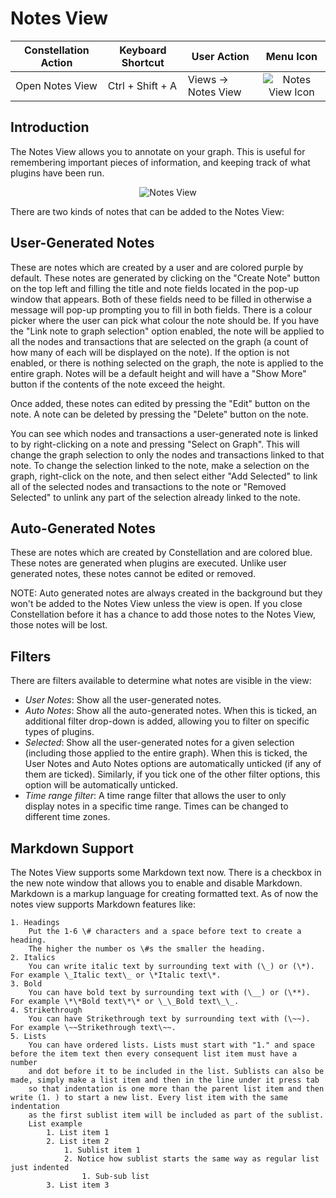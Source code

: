 # Notes View

<table class="table table-striped">
<thead>
<tr class="header">
<th>Constellation Action</th>
<th>Keyboard Shortcut</th>
<th>User Action</th>
<th style="text-align: center;">Menu Icon</th>
</tr>
</thead>
<tbody>
<tr class="odd">
<td>Open Notes View</td>
<td>Ctrl + Shift + A</td>
<td>Views -&gt; Notes View</td>
<td style="text-align: center;"><img src="../ext/docs/CoreNotesView/src/au/gov/asd/tac/constellation/views/notes/resources/notes-view.png" alt="Notes View Icon" /></td>
</tr>
</tbody>
</table>

## Introduction

The Notes View allows you to annotate on your graph. This is useful for
remembering important pieces of information, and keeping track of what
plugins have been run.

<div style="text-align: center">

<img src="../ext/docs/CoreNotesView/src/au/gov/asd/tac/constellation/views/notes/resources/NotesView.png" alt="Notes
View" />

</div>

There are two kinds of notes that can be added to the Notes View:

## User-Generated Notes

These are notes which are created by a user and are colored purple by default.
These notes are generated by clicking on the "Create Note" button on the top left and
filling the title and note fields located in the pop-up window that appears. Both of these
fields need to be filled in otherwise a message will pop-up prompting
you to fill in both fields. There is a colour picker where the user can pick what colour the note should be. If you have the "Link note to graph
selection" option enabled, the note will be applied to all the nodes and
transactions that are selected on the graph (a count of how many of each
will be displayed on the note). If the option is not enabled, or there
is nothing selected on the graph, the note is applied to the entire
graph. Notes will be a default height and will have a "Show More" button if the contents of the note exceed the height.

Once added, these notes can edited by pressing the "Edit" button on the
note. A note can be deleted by pressing the "Delete" button on the note.

You can see which nodes and transactions a user-generated note is linked
to by right-clicking on a note and pressing "Select on Graph". This will
change the graph selection to only the nodes and transactions linked to
that note. To change the selection linked to the note, make a selection 
on the graph, right-click on the note, and then select either "Add Selected" 
to link all of the selected nodes and transactions to the note or 
"Removed Selected" to unlink any part of the selection already linked to 
the note.

## Auto-Generated Notes

These are notes which are created by Constellation and are colored
blue. These notes are generated when plugins are executed. Unlike user
generated notes, these notes cannot be edited or removed.

NOTE: Auto generated notes are always created in the background but they
won't be added to the Notes View unless the view is open. If you close
Constellation before it has a chance to add those notes to the Notes
View, those notes will be lost.

## Filters

There are filters available to determine what notes are visible in the
view:

-   *User Notes*: Show all the user-generated notes.
-   *Auto Notes*: Show all the auto-generated notes. When this is
    ticked, an additional filter drop-down is added, allowing you to
    filter on specific types of plugins.
-   *Selected*: Show all the user-generated notes for a given selection
    (including those applied to the entire graph). When this is ticked,
    the User Notes and Auto Notes options are automatically unticked (if
    any of them are ticked). Similarly, if you tick one of the other
    filter options, this option will be automatically unticked.
-   *Time range filter*: A time range filter that allows the user to only  
    display notes in a specific time range. Times can be changed to different
    time zones.

## Markdown Support

The Notes View supports some Markdown text now. There is a checkbox in the new note
window that allows you to enable and disable Markdown. Markdown is a markup language
for creating formatted text. As of now the notes view supports Markdown features like:

    1. Headings
        Put the 1-6 \# characters and a space before text to create a heading.
        The higher the number os \#s the smaller the heading.
    2. Italics
        You can write italic text by surrounding text with (\_) or (\*). For example \_Italic text\_ or \*Italic text\*.
    3. Bold
        You can have bold text by surrounding text with (\__) or (\**). For example \*\*Bold text\*\* or \_\_Bold text\_\_.
    4. Strikethrough
        You can have Strikethrough text by surrounding text with (\~~). For example \~~Strikethrough text\~~.
    5. Lists
        You can have ordered lists. Lists must start with "1." and space before the item text then every consequent list item must have a number
        and dot before it to be included in the list. Sublists can also be made, simply make a list item and then in the line under it press tab
        so that indentation is one more than the parent list item and then write (1. ) to start a new list. Every list item with the same indentation
        as the first sublist item will be included as part of the sublist.
        List example
            1. List item 1
            2. List item 2
                1. Sublist item 1
                2. Notice how sublist starts the same way as regular list just indented
                    1. Sub-sub list
            3. List item 3
